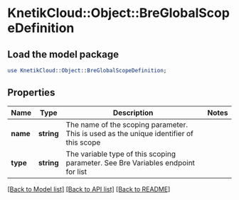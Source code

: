 # KnetikCloud::Object::BreGlobalScopeDefinition

## Load the model package
```perl
use KnetikCloud::Object::BreGlobalScopeDefinition;
```

## Properties
Name | Type | Description | Notes
------------ | ------------- | ------------- | -------------
**name** | **string** | The name of the scoping parameter. This is used as the unique identifier of this scope | 
**type** | **string** | The variable type of this scoping parameter. See Bre Variables endpoint for list | 

[[Back to Model list]](../README.md#documentation-for-models) [[Back to API list]](../README.md#documentation-for-api-endpoints) [[Back to README]](../README.md)


